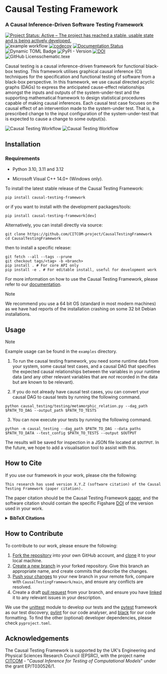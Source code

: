 # Causal Testing Framework
### A Causal Inference-Driven Software Testing Framework


[![Project Status: Active – The project has reached a stable, usable state and is being actively developed.](https://www.repostatus.org/badges/latest/active.svg)](https://www.repostatus.org/#active)
![example workflow](https://github.com/CITCOM-project/CausalTestingFramework/actions/workflows/ci-tests.yaml/badge.svg)
[![codecov](https://codecov.io/gh/CITCOM-project/CausalTestingFramework/branch/main/graph/badge.svg?token=04ijFVrb4a)](https://codecov.io/gh/CITCOM-project/CausalTestingFramework)
[![Documentation Status](https://readthedocs.org/projects/causal-testing-framework/badge/?version=latest)](https://causal-testing-framework.readthedocs.io/en/latest/?badge=latest)
![Dynamic TOML Badge](https://img.shields.io/badge/dynamic/toml?url=https%3A%2F%2Fraw.githubusercontent.com%2FCITCOM-project%2FCausalTestingFramework%2Fmain%2Fpyproject.toml&query=%24.project%5B'requires-python'%5D&label=python)
![PyPI - Version](https://img.shields.io/pypi/v/causal-testing-framework)
[![DOI](https://t.ly/FCT1B)](https://orda.shef.ac.uk/articles/software/CITCOM_Software_Release/24427516)
![GitHub Licens[schematic.tex](images%2Fschematic.tex)e](https://img.shields.io/github/license/CITCOM-project/CausalTestingFramework)

Causal testing is a causal inference-driven framework for functional black-box testing. This framework utilises
graphical causal inference (CI) techniques for the specification and functional testing of software from a black-box
perspective. In this framework, we use causal directed acyclic graphs (DAGs) to express the anticipated cause-effect
relationships amongst the inputs and outputs of the system-under-test and the supporting mathematical framework to
design statistical procedures capable of making causal inferences. Each causal test case focuses on the causal effect of
an intervention made to the system-under test. That is, a prescribed change to the input configuration of the
system-under-test that is expected to cause a change to some output(s).

![Causal Testing Workflow](images/schematic-dark.png#gh-dark-mode-only)
![Causal Testing Workflow](images/schematic.png#gh-light-mode-only)

## Installation

### Requirements
- Python 3.10, 3.11 and 3.12

- Microsoft Visual C++ 14.0+ (Windows only).

To install the latest stable release of the Causal Testing Framework:

``pip install causal-testing-framework``

or if you want to install with the development packages/tools:

``pip install causal-testing-framework[dev]``

Alternatively, you can install directly via source:

```shell
git clone https://github.com/CITCOM-project/CausalTestingFramework
cd CausalTestingFramework
```
then to install a specific release:

```shell
git fetch --all --tags --prune
git checkout tags/<tag> -b <branch>
pip install . # For core API only
pip install -e . # For editable install, useful for development work
```
For more information on how to use the Causal Testing Framework, please refer to our [documentation](https://causal-testing-framework.readthedocs.io/en/latest/?badge=latest).  

>[!NOTE]
>We recommend you use a 64 bit OS (standard in most modern machines) as we have had reports of the installation crashing on some 32 bit Debian installations.

## Usage
>[!NOTE]
> Example usage can be found in the `examples` directory.

1. To run the causal testing framework, you need some runtime data from your system, some causal test cases, and a causal DAG that specifies the expected causal relationships between the variables in your runtime data (and any other relevant variables that are _not_ recorded in the data but are known to be relevant).

2. If you do not already have causal test cases, you can convert your causal DAG to causal tests by running the following command.

```
python causal_testing/testing/metamorphic_relation.py --dag_path $PATH_TO_DAG --output_path $PATH_TO_TESTS
```

3. You can now execute your tests by running the following command.
```
python -m causal_testing --dag_path $PATH_TO_DAG --data_paths $PATH_TO_DATA --test_config $PATH_TO_TESTS --output $OUTPUT
```
The results will be saved for inspection in a JSON file located at `$OUTPUT`.
In the future, we hope to add a visualisation tool to assist with this.

## How to Cite
If you use our framework in your work, please cite the following:

``This research has used version X.Y.Z (software citation) of the
Causal Testing Framework (paper citation).``

The paper citation should be the Causal Testing Framework [paper](https://dl.acm.org/doi/10.1145/3607184),
and the software citation should contain the specific Figshare [DOI](https://orda.shef.ac.uk/articles/software/CITCOM_Software_Release/24427516) of the version used in your work.



<details>
  <summary><b>BibTeX Citations</b></summary>

  <details>
    <summary>Paper</summary>

    ```
    @ARTICLE{Clark_etal_2023,
    author = {Clark, Andrew G. and Foster, Michael and Prifling, Benedikt and Walkinshaw, Neil and Hierons, Robert M.
    and Schmidt, Volker and Turner, Robert D.},
    title = {Testing Causality in Scientific Modelling Software},
    year = {2023},
    publisher = {Association for Computing Machinery},
    url = {https://doi.org/10.1145/3607184},
    doi = {10.1145/3607184},
    journal = {ACM Trans. Softw. Eng. Methodol.},
    month = {jul},
    keywords = {Software Testing, Causal Testing, Causal Inference}
    }
    ```

  </details>

  <details>
    <summary>Software (example)</summary>

    ```
    @ARTICLE{Wild2023,
    author = {Foster, Michael and Clark, Andrew G. and Somers, Richard and Wild, Christopher and Allian, Farhad and Hierons, Robert M. and Wagg, David and Walkinshaw, Neil},
    title = {CITCOM Software Release},
    year = {2023},
    month = {nov},
    url = {https://orda.shef.ac.uk/articles/software/CITCOM_Software_Release/24427516},
    doi = {10.15131/shef.data.24427516.v1}
    }
    ```
  </details>

</details>

## How to Contribute

To contribute to our work, please ensure the following:

1. [Fork the repository](https://help.github.com/articles/fork-a-repo/) into your own GitHub account, and [clone](https://docs.github.com/en/repositories/creating-and-managing-repositories/cloning-a-repository) it to your local machine.
2. [Create a new branch](https://docs.github.com/en/pull-requests/collaborating-with-pull-requests/proposing-changes-to-your-work-with-pull-requests/creating-and-deleting-branches-within-your-repository) in your forked repository. Give this branch an appropriate name, and create commits that describe the changes.
3. [Push your changes](https://docs.github.com/en/get-started/using-git/pushing-commits-to-a-remote-repository) to your new branch in your remote fork, compare with `CausalTestingFramework/main`, and ensure any conflicts are resolved.
4. Create a draft [pull request](https://docs.github.com/en/get-started/quickstart/hello-world#opening-a-pull-request) from your branch, and ensure you have [linked](https://docs.github.com/en/get-started/writing-on-github/working-with-advanced-formatting/autolinked-references-and-urls) it to any relevant issues in your description.

We use the [unittest]() module to develop our tests and the [pytest](https://pytest.org/en/latest/) framework as our test discovery, [pylint](https://pypi.org/project/pylint/) for our code analyser, and [black](https://pypi.org/project/black/) for our code formatting.
To find the other (optional) developer dependencies, please check `pyproject.toml`.



## Acknowledgements

The Causal Testing Framework is supported by the UK's Engineering and Physical Sciences Research Council (EPSRC),
with the project name [CITCOM](https://gow.epsrc.ukri.org/NGBOViewGrant.aspx?GrantRef=EP/T030526/1) - "_Causal Inference for Testing of Computational Models_"
under the grant EP/T030526/1.
